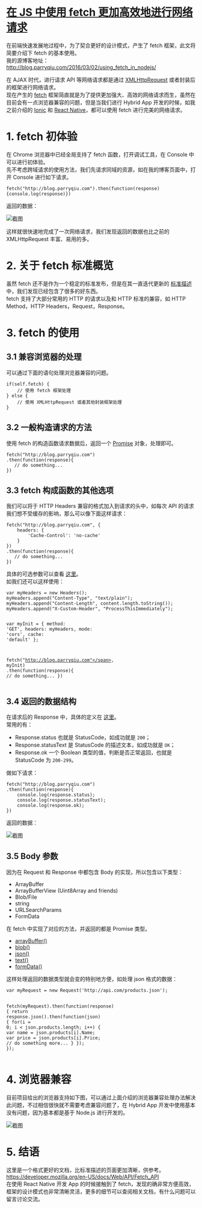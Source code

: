 <div class="post">
		<h1 class="postTitle">
			<a id="cb_post_title_url" class="postTitle2" href="http://www.cnblogs.com/parry/p/using_fetch_in_nodejs.html" target="_blank">在 JS 中使用 fetch 更加高效地进行网络请求</a>
		</h1>
		<div class="clear"></div>
		<div class="postBody">
			<div id="cnblogs_post_body" class="cnblogs-markdown"><p>在前端快速发展地过程中，为了契合更好的设计模式，产生了 fetch 框架，此文将简要介绍下 fetch 的基本使用。<br>
我的源博客地址：<a href="http://blog.parryqiu.com/2016/03/02/using_fetch_in_nodejs/" class="uri" target="_blank">http://blog.parryqiu.com/2016/03/02/using_fetch_in_nodejs/</a></p>
<p>在 AJAX 时代，进行请求 API 等网络请求都是通过 <a href="http://www.w3school.com.cn/xml/xml_http.asp" target="_blank">XMLHttpRequest</a> 或者封装后的框架进行网络请求。<br>
现在产生的 <a href="https://github.com/github/fetch" target="_blank">fetch</a> 框架简直就是为了提供更加强大、高效的网络请求而生，虽然在目前会有一点浏览器兼容的问题，但是当我们进行 Hybrid App 开发的时候，如我之前介绍的 <a href="http://blog.parryqiu.com/categories/App-%E5%BC%80%E5%8F%91/Hybrid-App/Ionic/" target="_blank">Ionic</a> 和 <a href="http://blog.parryqiu.com/categories/App-%E5%BC%80%E5%8F%91/Hybrid-App/React-Native/" target="_blank">React Native</a>，都可以使用 fetch 进行完美的网络请求。</p>
<h1 id="fetch-初体验">1. fetch 初体验</h1>
<p>在 Chrome 浏览器中已经全局支持了 fetch 函数，打开调试工具，在 Console 中可以进行初体验。<br>
先不考虑跨域请求的使用方法，我们先请求同域的资源，如在我的博客页面中，打开 Console 进行如下请求。</p>
<pre><code class="hljs javascript">fetch(<span class="hljs-string">"http://blog.parryqiu.com"</span>).then(<span class="hljs-function"><span class="hljs-keyword">function</span>(<span class="hljs-params">response</span>)</span>{<span class="hljs-built_in">console</span>.log(response)})</code></pre>
<p>返回的数据：</p>
<p><img src="http://7xqdjc.com1.z0.glb.clouddn.com/blog_d54faa1652be14f92740685ac2b32839.png" alt="截图"></p>
<p>这样就很快速地完成了一次网络请求，我们发现返回的数据也比之前的 XMLHttpRequest 丰富、易用的多。</p>
<h1 id="关于-fetch-标准概览">2. 关于 fetch 标准概览</h1>
<p>虽然 fetch 还不是作为一个稳定的标准发布，但是在其一直迭代更新的 <a href="https://fetch.spec.whatwg.org/" target="_blank">标准描述</a> 中，我们发现已经包含了很多的好东西。<br>
fetch 支持了大部分常用的 HTTP 的请求以及和 HTTP 标准的兼容，如 HTTP Method，HTTP Headers，Request，Response。</p>
<h1 id="fetch-的使用">3. fetch 的使用</h1>
<h2 id="兼容浏览器的处理">3.1 兼容浏览器的处理</h2>
<p>可以通过下面的语句处理浏览器兼容的问题。</p>
<pre><code class="hljs swift"><span class="hljs-keyword">if</span>(<span class="hljs-keyword">self</span>.fetch) {
    <span class="hljs-comment">// 使用 fetch 框架处理</span>
} <span class="hljs-keyword">else</span> {
    <span class="hljs-comment">// 使用 XMLHttpRequest 或者其他封装框架处理</span>
}</code></pre>
<h2 id="一般构造请求的方法">3.2 一般构造请求的方法</h2>
<p>使用 fetch 的构造函数请求数据后，返回一个 <a href="https://www.promisejs.org/" target="_blank">Promise</a> 对象，处理即可。</p>
<pre><code class="hljs lua">fetch(<span class="hljs-string">"http://blog.parryqiu.com"</span>)
.<span class="hljs-keyword">then</span>(<span class="hljs-function"><span class="hljs-keyword">function</span><span class="hljs-params">(response)</span></span>{
   // <span class="hljs-keyword">do</span> something...
})</code></pre>
<h2 id="fetch-构成函数的其他选项">3.3 fetch 构成函数的其他选项</h2>
<p>我们可以将于 HTTP Headers 兼容的格式加入到请求的头中，如每次 API 的请求我们想不受缓存的影响，那么可以像下面这样请求：</p>
<pre><code class="hljs lua">fetch(<span class="hljs-string">"http://blog.parryqiu.com"</span>, {
    headers: {
        <span class="hljs-string">'Cache-Control'</span>: <span class="hljs-string">'no-cache'</span>
    }
})  
.<span class="hljs-keyword">then</span>(<span class="hljs-function"><span class="hljs-keyword">function</span><span class="hljs-params">(response)</span></span>{
   // <span class="hljs-keyword">do</span> something...
})</code></pre>
<p>具体的可选参数可以查看 <a href="https://fetch.spec.whatwg.org/#concept-request-initiator" target="_blank">这里</a>。<br>
如我们还可以这样使用：</p>
<pre><code class="hljs javascript"><span class="hljs-keyword">var</span> myHeaders = <span class="hljs-keyword">new</span> Headers();
myHeaders.append(<span class="hljs-string">"Content-Type"</span>, <span class="hljs-string">"text/plain"</span>);
myHeaders.append(<span class="hljs-string">"Content-Length"</span>, content.length.toString());
myHeaders.append(<span class="hljs-string">"X-Custom-Header"</span>, <span class="hljs-string">"ProcessThisImmediately"</span>);

<span class="hljs-keyword">var</span> myInit = {
                method: <span class="hljs-string">'GET'</span>,
                headers: myHeaders,
                mode: <span class="hljs-string">'cors'</span>,
                cache: <span class="hljs-string">'default'</span>
             };

fetch(<span class="hljs-string">"http://blog.parryqiu.com"</span>, myInit)
.then(<span class="hljs-function"><span class="hljs-keyword">function</span>(<span class="hljs-params">response</span>)</span>{
    <span class="hljs-comment">// do something...</span>
})</code></pre>
<h2 id="返回的数据结构">3.4 返回的数据结构</h2>
<p>在请求后的 Response 中，具体的定义在 <a href="https://fetch.spec.whatwg.org/#dom-response" target="_blank">这里</a>。<br>
常用的有：</p>
<ul>
<li>Response.status 也就是 StatusCode，如成功就是 <code>200</code>；</li>
<li>Response.statusText 是 StatusCode 的描述文本，如成功就是 <code>OK</code>；</li>
<li>Response.ok 一个 Boolean 类型的值，判断是否正常返回，也就是 StatusCode 为 <code>200-299</code>。</li>
</ul>
<p>做如下请求：</p>
<pre><code class="hljs fortran">fetch(<span class="hljs-string">"http://blog.parryqiu.com"</span>)
.<span class="hljs-keyword">then</span>(<span class="hljs-function"><span class="hljs-keyword">function</span><span class="hljs-params">(response)</span></span>{
    console.<span class="hljs-built_in">log</span>(response.<span class="hljs-keyword">status</span>);
    console.<span class="hljs-built_in">log</span>(response.statusText);
    console.<span class="hljs-built_in">log</span>(response.ok);
})</code></pre>
<p>返回的数据：</p>
<p><img src="http://7xqdjc.com1.z0.glb.clouddn.com/blog_14ba67184bbe0503caf4ad2cd09e5323.png" alt="截图"></p>
<h2 id="body-参数">3.5 Body 参数</h2>
<p>因为在 Request 和 Response 中都包含 Body 的实现，所以包含以下类型：</p>
<ul>
<li>ArrayBuffer</li>
<li>ArrayBufferView (Uint8Array and friends)</li>
<li>Blob/File</li>
<li>string</li>
<li>URLSearchParams</li>
<li>FormData</li>
</ul>
<p>在 fetch 中实现了对应的方法，并返回的都是 Promise 类型。</p>
<ul>
<li><a href="https://developer.mozilla.org/en-US/docs/Web/API/Body/arrayBuffer" target="_blank">arrayBuffer()</a></li>
<li><a href="https://developer.mozilla.org/en-US/docs/Web/API/Body/blob" target="_blank">blob()</a></li>
<li><a href="https://developer.mozilla.org/en-US/docs/Web/API/Body/json" target="_blank">json()</a></li>
<li><a href="https://developer.mozilla.org/en-US/docs/Web/API/Body/text" target="_blank">text()</a></li>
<li><a href="https://developer.mozilla.org/en-US/docs/Web/API/Body/formData" target="_blank">formData()</a></li>
</ul>
<p>这样处理返回的数据类型就会变的特别地方便，如处理 json 格式的数据：</p>
<pre><code class="hljs javascript"><span class="hljs-keyword">var</span> myRequest = <span class="hljs-keyword">new</span> Request(<span class="hljs-string">'http://api.com/products.json'</span>);

fetch(myRequest).then(<span class="hljs-function"><span class="hljs-keyword">function</span>(<span class="hljs-params">response</span>) </span>{
  <span class="hljs-keyword">return</span> response.json().then(<span class="hljs-function"><span class="hljs-keyword">function</span>(<span class="hljs-params">json</span>) </span>{
    <span class="hljs-keyword">for</span>(i = <span class="hljs-number">0</span>; i &lt; json.products.length; i++) {
      <span class="hljs-keyword">var</span> name = json.products[i].Name;
      <span class="hljs-keyword">var</span> price = json.products[i].Price;
      <span class="hljs-comment">// do something more...</span>
    }
  });
});</code></pre>
<h1 id="浏览器兼容">4. 浏览器兼容</h1>
<p>目前项目给出的浏览器支持如下图，可以通过上面介绍的浏览器兼容处理办法解决此问题，不过相信很快就不需要考虑兼容问题了，在 Hybrid App 开发中使用基本没有问题，因为基本都是基于 Node.js 进行开发的。</p>
<p><img src="http://7xqdjc.com1.z0.glb.clouddn.com/blog_8878f051cad17b2a9c18450afff62e56.png" alt="截图"></p>
<h1 id="结语">5. 结语</h1>
<p>这里是一个格式更好的文档，比标准描述的页面更加清晰，供参考。<br>
<a href="https://developer.mozilla.org/en-US/docs/Web/API/Fetch_API" class="uri" target="_blank">https://developer.mozilla.org/en-US/docs/Web/API/Fetch_API</a><br>
在使用 React Native 开发 App 的时候接触到了 fetch，发现的确非常方便高效，框架的设计模式也非常清晰灵活，更多的细节可以查阅相关文档，有什么问题可以留言讨论交流。</p>
</div>
<div class="clear"></div>
